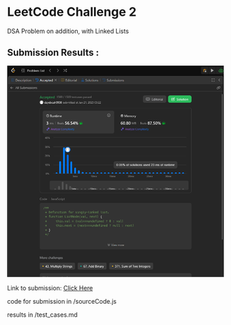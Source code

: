 # LeetCode Challenge 2
DSA Problem on addition, with Linked Lists

## Submission Results :

![Results](image.png)

Link to submission:
[Click Here](https://leetcode.com/problems/add-two-numbers/submissions/1671064397)

code for submission in /sourceCode.js

results in /test_cases.md


